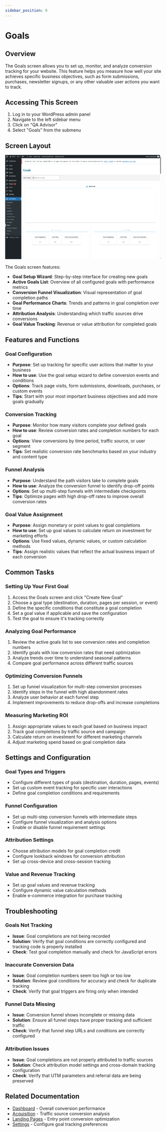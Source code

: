 ```yaml
---
sidebar_position: 9
---
```


# Goals

## Overview
The Goals screen allows you to set up, monitor, and analyze conversion tracking for your website. This feature helps you measure how well your site achieves specific business objectives, such as form submissions, purchases, newsletter signups, or any other valuable user actions you want to track.

## Accessing This Screen
1. Log in to your WordPress admin panel
2. Navigate to the left sidebar menu
3. Click on "QA Advisor"
4. Select "Goals" from the submenu

## Screen Layout
![Goals Overview](./images/screen-goals-overview.png)

The Goals screen features:
- **Goal Setup Wizard**: Step-by-step interface for creating new goals
- **Active Goals List**: Overview of all configured goals with performance metrics
- **Conversion Funnel Visualization**: Visual representation of goal completion paths
- **Goal Performance Charts**: Trends and patterns in goal completion over time
- **Attribution Analysis**: Understanding which traffic sources drive conversions
- **Goal Value Tracking**: Revenue or value attribution for completed goals

## Features and Functions

### Goal Configuration
- **Purpose**: Set up tracking for specific user actions that matter to your business
- **How to use**: Use the goal setup wizard to define conversion events and conditions
- **Options**: Track page visits, form submissions, downloads, purchases, or custom events
- **Tips**: Start with your most important business objectives and add more goals gradually

### Conversion Tracking
- **Purpose**: Monitor how many visitors complete your defined goals
- **How to use**: Review conversion rates and completion numbers for each goal
- **Options**: View conversions by time period, traffic source, or user segment
- **Tips**: Set realistic conversion rate benchmarks based on your industry and content type

### Funnel Analysis
- **Purpose**: Understand the path visitors take to complete goals
- **How to use**: Analyze the conversion funnel to identify drop-off points
- **Options**: Set up multi-step funnels with intermediate checkpoints
- **Tips**: Optimize pages with high drop-off rates to improve overall conversion rates

### Goal Value Assignment
- **Purpose**: Assign monetary or point values to goal completions
- **How to use**: Set up goal values to calculate return on investment for marketing efforts
- **Options**: Use fixed values, dynamic values, or custom calculation methods
- **Tips**: Assign realistic values that reflect the actual business impact of each conversion

## Common Tasks

### Setting Up Your First Goal
1. Access the Goals screen and click "Create New Goal"
2. Choose a goal type (destination, duration, pages per session, or event)
3. Define the specific conditions that constitute a goal completion
4. Set a goal value if applicable and save the configuration
5. Test the goal to ensure it's tracking correctly

### Analyzing Goal Performance
1. Review the active goals list to see conversion rates and completion numbers
2. Identify goals with low conversion rates that need optimization
3. Analyze trends over time to understand seasonal patterns
4. Compare goal performance across different traffic sources

### Optimizing Conversion Funnels
1. Set up funnel visualization for multi-step conversion processes
2. Identify steps in the funnel with high abandonment rates
3. Analyze user behavior at each funnel step
4. Implement improvements to reduce drop-offs and increase completions

### Measuring Marketing ROI
1. Assign appropriate values to each goal based on business impact
2. Track goal completions by traffic source and campaign
3. Calculate return on investment for different marketing channels
4. Adjust marketing spend based on goal completion data

## Settings and Configuration

### Goal Types and Triggers
- Configure different types of goals (destination, duration, pages, events)
- Set up custom event tracking for specific user interactions
- Define goal completion conditions and requirements

### Funnel Configuration
- Set up multi-step conversion funnels with intermediate steps
- Configure funnel visualization and analysis options
- Enable or disable funnel requirement settings

### Attribution Settings
- Choose attribution models for goal completion credit
- Configure lookback windows for conversion attribution
- Set up cross-device and cross-session tracking

### Value and Revenue Tracking
- Set up goal values and revenue tracking
- Configure dynamic value calculation methods
- Enable e-commerce integration for purchase tracking

## Troubleshooting

### Goals Not Tracking
- **Issue**: Goal completions are not being recorded
- **Solution**: Verify that goal conditions are correctly configured and tracking code is properly installed
- **Check**: Test goal completion manually and check for JavaScript errors

### Inaccurate Conversion Data
- **Issue**: Goal completion numbers seem too high or too low
- **Solution**: Review goal conditions for accuracy and check for duplicate tracking
- **Check**: Verify that goal triggers are firing only when intended

### Funnel Data Missing
- **Issue**: Conversion funnel shows incomplete or missing data
- **Solution**: Ensure all funnel steps have proper tracking and sufficient traffic
- **Check**: Verify that funnel step URLs and conditions are correctly configured

### Attribution Issues
- **Issue**: Goal completions are not properly attributed to traffic sources
- **Solution**: Check attribution model settings and cross-domain tracking configuration
- **Check**: Verify that UTM parameters and referral data are being preserved

## Related Documentation
- [Dashboard](./01-dashboard.md) - Overall conversion performance
- [Acquisition](./05-acquisition.md) - Traffic source conversion analysis
- [Landing Pages](./06-landing-pages.md) - Entry point conversion optimization
- [Settings](./11-settings.md) - Configure goal tracking preferences
